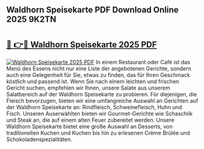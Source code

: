 ## Waldhorn Speisekarte PDF Download Online 2025 9K2TN

# <h2><a href="http://gcdhwx.nevu.top/?p=Waldhorn+Speisekarte">🔗 👉🔴 Waldhorn Speisekarte 2025 PDF</a></h2>

[![Waldhorn Speisekarte 2025 PDF](https://i.imgur.com/dBaPXMq.png)](http://gcdhwx.nevu.top/?p=Waldhorn+Speisekarte)
In einem Restaurant oder Café ist das Menü des Essens nicht nur eine Liste der angebotenen Gerichte, sondern auch eine Gelegenheit für Sie, etwas zu finden, das für Ihren Geschmack köstlich und passend ist. Wenn Sie nach einem leichten und frischen Gericht suchen, empfehlen wir Ihnen, unsere Salate aus unserem Salatbereich auf der Waldhorn Speisekarte zu probieren. Für diejenigen, die Fleisch bevorzugen, bieten wir eine umfangreiche Auswahl an Gerichten auf der Waldhorn Speisekarte an: Rindfleisch, Schweinefleisch, Huhn und Fisch. Unseren Auserwählten bieten wir Gourmet-Gerichte wie Schaschlik und Steak an, die auf einem alten Feuer zubereitet werden. Unsere Waldhorn Speisekarte bietet eine große Auswahl an Desserts, von traditionellen Kuchen und Kuchen bis hin zu erlesenen Crème Brûlée und Schokoladenspezialitäten.
